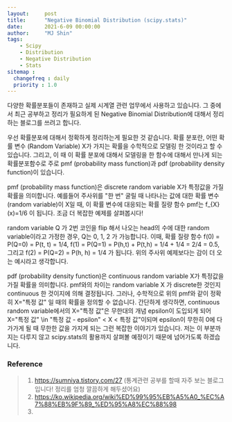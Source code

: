 ```yaml
---
layout:     post
title:      "Negative Binomial Distribution (scipy.stats)"
date:       2021-6-09 00:00:00
author:     "MJ Shin"
tags:
    - Scipy
    - Distribution
    - Negative Distribution
    - Stats
sitemap :
  changefreq : daily
  priority : 1.0
---
```



<p> 다양한 확률분포들이 존재하고 실제 시계열 관련 업무에서 사용하고 있습니다. 그 중에서 최근 공부하고 정리가 필요하게 된 Negative Binomial Distribution에 대해서 정리하는 블로그를 쓰려고 합니다. </p>

<p> 우선 확률분포에 대해서 정확하게 정리하는게 필요한 것 같습니다. 확률 분포란, 어떤 확률 변수 (Random Variable) X가 가지는 확률을 수학적으로 모델링 한 것이라고 할 수 있습니다. 그리고, 이 때 이 확률 분포에 대해서 모델링을 한 함수에 대해서 만나게 되는 확률분포함수로 주로 pmf (probability mass function)과 pdf (probability density function)이 있습니다. </p>

<p> pmf (probability mass function)은 discrete random variable X가 특정값을 가질 확률을 의미합니다. 예를들어 주사위를 "한 번" 굴릴 때 나타나는 값에 대한 확률 변수 (random variable)이 X일 때, 이 확률 변수에 대응되는 확률 질량 함수 pmf는 f_{X}(x)=1/6 이 됩니다. 조금 더 복잡한 예제를 살펴봅시다! </p>

<p> random variable Q 가 2번 코인을 flip 해서 나오는 head의 수에 대한 random variable이라고 가정한 경우, Q는 0, 1, 2 가 가능합니다. 이때, 확률 질량 함수 f(0) = P(Q=0) = P(t, t) = 1/4, f(1) = P(Q=1) = P(h,t) + P(t,h) = 1/4 + 1/4 = 2/4 = 0.5, 그리고 f(2) = P(Q=2) = P(h, h) = 1/4 가 됩니다. 위의 주사위 예제보다는 감이 더 오는 예시라고 생각합니다. </p>

<p> pdf (probability density function)은 continuous random variable X가 특정값을 가질 확률을 의미합니다. pmf와의 차이는 random variable X 가 discrete한 것인지 continuous 한 것이지에 의해 결정됩니다. 그러나, 수학적으로 위의 pmf와 같이 정확히 X="특정 값" 일 때의 확률을 정의할 수 없습니다. 간단하게 생각하면, continuous random variable에서의 X="특정 값"은 무한대의 개념 epsilon이 도입되게 되어 X="특정 값" \in "특정 값 - epsilon" < X < 특정 값"이되며 epsilon이 무한히 0에 다가가게 될 때 무한한 값을 가지게 되는 그런 복잡한 이야기가 있습니다. 저는 이 부분까지는 다루지 않고 scipy.stats의 활용까지 살펴볼 예정이기 때문에 넘어가도록 하겠습니다. </p>

<p> </p>



### Reference 
>1. https://sumniya.tistory.com/27 (통계관련 공부를 할때 자주 보는 블로그입니다! 정리를 엄청 깔끔하게 해두셨어요)
>2. https://ko.wikipedia.org/wiki%ED%99%95%EB%A5%A0_%EC%A7%88%EB%9F%89_%ED%95%A8%EC%88%98
>3. 